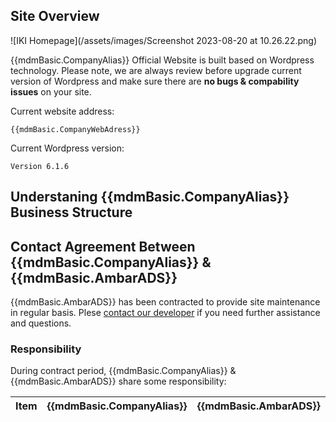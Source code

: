 ## Site Overview

![IKI Homepage](/assets/images/Screenshot 2023-08-20 at 10.26.22.png)

{{mdmBasic.CompanyAlias}} Official Website is built based on Wordpress technology. Please note, we are always review before upgrade current version of Wordpress and make sure there are __no bugs & compability issues__ on your site. 

Current website address:
```
{{mdmBasic.CompanyWebAdress}}
```
Current Wordpress version:
```
Version 6.1.6
```

## Understaning {{mdmBasic.CompanyAlias}} Business Structure

## Contact Agreement Between {{mdmBasic.CompanyAlias}} & {{mdmBasic.AmbarADS}} 
{{mdmBasic.AmbarADS}} has been contracted to provide site maintenance in regular basis. Plese [contact our developer](mailto:iki.support@ambarads.com) if you need further assistance and questions.

### Responsibility
During contract period, {{mdmBasic.CompanyAlias}} & {{mdmBasic.AmbarADS}} share some responsibility:

| Item             | {{mdmBasic.CompanyAlias}} | {{mdmBasic.AmbarADS}} |
| ---------------- | ------------------------- | --------------------- |